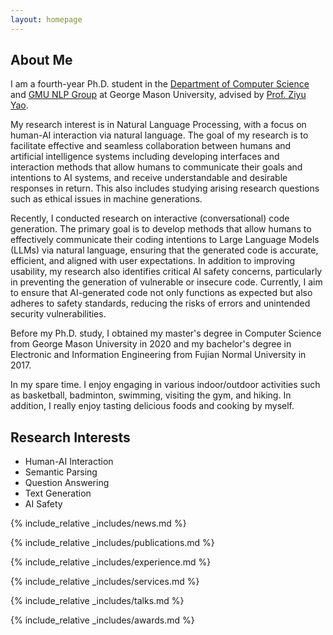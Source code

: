 ```yaml
---
layout: homepage
---
```


## About Me

I am a fourth-year Ph.D. student in the [Department of Computer Science](https://cs.gmu.edu) and [GMU NLP Group](https://nlp.cs.gmu.edu/) at George Mason University, advised by [Prof. Ziyu Yao](https://ziyuyao.org/#Service). 

My research interest is in Natural Language Processing, with a focus on human-AI interaction via natural language. The goal of my research is to facilitate effective and seamless collaboration between humans and artificial intelligence systems including developing interfaces and interaction methods that allow humans to communicate their goals and intentions to AI systems, and receive understandable and desirable responses in return. This also includes studying arising research questions such as ethical issues in machine generations.

Recently, I conducted research on interactive (conversational) code generation. The primary goal is to develop methods that allow humans to effectively communicate their coding intentions to Large Language Models (LLMs) via natural language, ensuring that the generated code is accurate, efficient, and aligned with user expectations. In addition to improving usability, my research also identifies critical AI safety concerns, particularly in preventing the generation of vulnerable or insecure code. Currently, I aim to ensure that AI-generated code not only functions as expected but also adheres to safety standards, reducing the risks of errors and unintended security vulnerabilities.

Before my Ph.D. study, I obtained my master's degree in Computer Science from George Mason University in 2020 and my bachelor's degree in Electronic and Information Engineering from Fujian Normal University in 2017.

In my spare time. I enjoy engaging in various indoor/outdoor activities such as basketball, badminton, swimming, visiting the gym, and hiking. In addition, I really enjoy tasting delicious foods and cooking by myself.

## Research Interests

- Human-AI Interaction
- Semantic Parsing
- Question Answering
- Text Generation
- AI Safety

{% include_relative _includes/news.md %}

{% include_relative _includes/publications.md %}

{% include_relative _includes/experience.md %}

{% include_relative _includes/services.md %}

{% include_relative _includes/talks.md %}

{% include_relative _includes/awards.md %}
